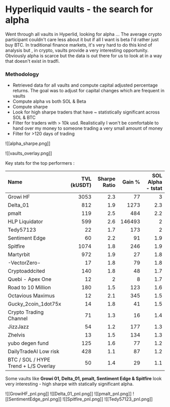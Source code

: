 # Hyperliquid vaults - the search for alpha

Went through all vaults in Hyperlid, looking for alpha ... The average crypto participant couldn't care less about it but if all I want is beta I'd rather just buy BTC.
In traditional finance markets, it's very hard to do this kind of analysis but , in crypto, vaults provide a very interesting opportunity. Obviously alpha is scarce but the data is out there for us to look at in a way that doesn't exist in tradfi.
### Methodology 

- Retrieved data for all vaults and compute capital adjusted percentage returns. The goal was to adjust for capital changes which are frequent in vaults
- Compute alpha vs both SOL & Beta
- Compute sharpe
- Look for high sharpe traders that have ~ statistically significant across SOL & BTC
- Filter for traders with > 10k usd. Realistically I won't be comfortable to hand over my money to someone trading a very small amount of money
- Filter for >120 days of trading


![[alpha_sharpe.png]]

![[vaults_overlay.png]]

Key stats for the top performers :

| Name                                 | TVL (kUSDT) | Sharpe Ratio | Gain % | SOL Alpha - tstat |
| :----------------------------------- | ----------: | -----------: | -----: | ----------------: |
| Growi HF                             |        3053 |          2.3 |     77 |                 3 |
| Delta_01                             |         812 |          1.9 |   1273 |               2.3 |
| pmalt                                |         119 |          2.5 |    484 |               2.2 |
| HLP Liquidator                       |         599 |          2.6 | 146493 |                 2 |
| Tedy57123                            |          22 |          1.7 |    173 |                 2 |
| Sentiment Edge                       |          60 |          2.2 |     91 |               1.9 |
| Spitfire                             |        1074 |          1.8 |    246 |               1.9 |
| Martyrbit                            |         972 |          1.9 |     27 |               1.8 |
| -VectorZero-                         |          17 |          1.8 |     79 |               1.8 |
| Cryptoaddcited                       |         140 |          1.8 |     48 |               1.7 |
| Quebi - Apex One                     |          12 |            2 |      8 |               1.7 |
| Road to 10 Million                   |         180 |          1.5 |    123 |               1.6 |
| Octavious Maximus                    |          12 |          2.1 |    345 |               1.5 |
| Gucky_2coin_1dot75x                  |          14 |          1.8 |     41 |               1.5 |
| Crypto Trading Channel               |          71 |          1.3 |     16 |               1.4 |
| JizzJazz                             |          54 |          1.2 |    177 |               1.3 |
| Zhelvis                              |          13 |          1.5 |    134 |               1.3 |
| yubo degen fund                      |         125 |          1.6 |     77 |               1.2 |
| DailyTradeAI  Low risk               |         428 |          1.1 |     87 |               1.2 |
| BTC / SOL / HYPE Trend + L/S Overlay |          50 |          1.4 |     29 |               1.1 |

Some vaults like **Growi 01, Delta_01, pmalt, Sentiment Edge & Spitfire** look very interesting - high sharpe with statically significant alpha.

![[GrowiHF_pnl.png]]
![[Delta_01_pnl.png]]
![[pmalt_pnl.png]]
![[SentimentEdge_pnl.png]]
![[Spitfire_pnl.png]]
![[Tedy57123_pnl.png]]


